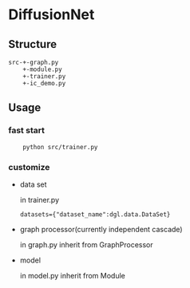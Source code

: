 # DiffusionNet
## Structure
    src-+-graph.py
        +-module.py
        +-trainer.py
        +-ic_demo.py

## Usage
### fast start
```
    python src/trainer.py
```

### customize
- data set


  in trainer.py
    ```
    datasets={"dataset_name":dgl.data.DataSet}
    ```
- graph processor(currently independent cascade)


    in graph.py
    inherit from GraphProcessor

- model


    in model.py
    inherit from Module